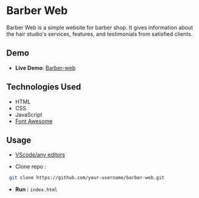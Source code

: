 # Barber Web

Barber Web is a simple website for barber shop. It gives information about the hair studio's services, features, and testimonials from satisfied clients.


## Demo

- **Live Demo**: [Barber-web](https://github.com/rajesh730/rajesh730/)


## Technologies Used

- HTML
- CSS
- JavaScript
- [Font Awesome](https://fontawesome.com/)

## Usage

- [VScode/any editors](https://code.visualstudio.com/)

- Clone repo :

```bash
 git clone https://github.com/your-username/barber-web.git
```

- **Run :** `index.html`
